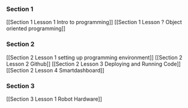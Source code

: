 
### Section 1 
[[Section 1 Lesson 1 Intro to programming]]
[[Section 1 Lesson ? Object  oriented programming]]

### Section 2
[[Section 2 Lesson 1 setting up programming environment]]
[[Section 2 Lesson 2 Github]]
[[Section 2 Lesson 3 Deploying and Running Code]]
[[Section 2 Lesson 4 Smartdashboard]]

### Section 3
[[Section 3 Lesson 1 Robot Hardware]]
